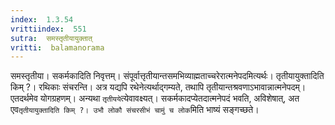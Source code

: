 ```yaml
---
index:  1.3.54
vrittiindex:  551
sutra:  समस्तृतीयायुक्तात्
vritti:  balamanorama 
---
```


समस्तृतीया। सकर्मकादिति निवृत्तम्। संपूर्वात्तृतीयान्तसमभिव्याह्मताच्चरेरात्मनेपदमित्यर्थः। तृतीयायुक्तादिति किम् ?। रथिकाः संचरन्ति। अत्र यद्यपि रथेनेत्यर्थाद्गम्यते, तथापि तृतीयान्तश्रवणाऽभावान्नात्मनेपदम्। एतदर्थमेव योगग्रहणम्। अन्यथा `तृतीयये`त्येवावक्ष्यत्। सकर्मकादप्येतदात्मनेपदं भवति, अविशेषात्, अत एव`तृतीयायुक्तादिति किम् ?। उभौ लोकौ संचरसीभं चामुं च लोक`मिति भाष्यं सङ्गच्छते। 

